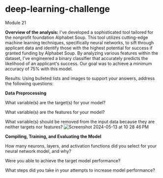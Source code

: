 # deep-learning-challenge
Module 21

**Overview of the analysis:** 
I've developed a sophisticated tool tailored for the nonprofit foundation Alphabet Soup. This tool utilizes cutting-edge machine learning techniques, specifically neural networks, to sift through applicant data and identify those with the highest potential for success if granted funding by Alphabet Soup. By analyzing various features within the dataset, I've engineered a binary classifier that accurately predicts the likelihood of an applicant's success. Our goal was to achieve a minimum accuracy of 75% with this model.

Results: Using bulleted lists and images to support your answers, address the following questions:

**Data Preprocessing**

What variable(s) are the target(s) for your model?


What variable(s) are the features for your model?


What variable(s) should be removed from the input data because they are neither targets nor features?
![Screenshot 2024-05-13 at 10 28 46 PM](https://github.com/thaake408/deep-learning-challenge/assets/150471324/ea1cd0fb-cdb1-44fe-bd0d-ef817df8b020)


**Compiling, Training, and Evaluating the Model**

How many neurons, layers, and activation functions did you select for your neural network model, and why?


Were you able to achieve the target model performance?


What steps did you take in your attempts to increase model performance?
